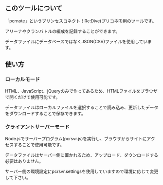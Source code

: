 ## このツールについて

「pcrnote」というプリンセスコネクト！Re:Dive(プリコネR)用のツールです。

アリーナやクランバトルの編成を記録することができます。

データファイルにデータベースではなくJSON(CSV)ファイルを使用しています。

## 使い方

### ローカルモード

HTML、JavaScript、jQueryのみで作ってあるため、HTMLファイルをブラウザで開くだけで使用可能です。

データファイルはローカルファイルを選択することで読み込み、更新したデータをダウンロードすることで保存できます。

### クライアントサーバーモード

Node.jsでサーバープログラム(pcrsvr.js)を実行し、ブラウザからサイトにアクセスすることで使用可能です。

データファイルはサーバー側に置かれるため、アップロード、ダウンロードする必要はありません。

サーバー側の環境設定にpcrsvr.settingsを使用していますので環境に応じて変更して下さい。
